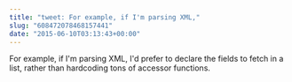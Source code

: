 ```yaml
---
title: "tweet: For example, if I'm parsing XML,"
slug: "608472078468157441"
date: "2015-06-10T03:13:43+00:00"
---
```

For example, if I'm parsing XML, I'd prefer to declare the fields to fetch in a list, rather than hardcoding tons of accessor functions.